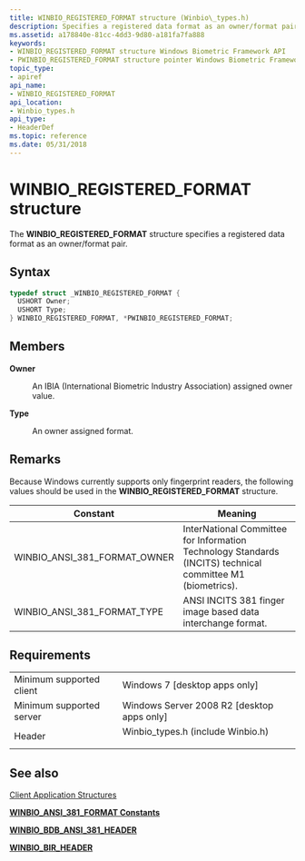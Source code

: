 ```yaml
---
title: WINBIO_REGISTERED_FORMAT structure (Winbio\_types.h)
description: Specifies a registered data format as an owner/format pair.
ms.assetid: a178840e-81cc-4dd3-9d80-a181fa7fa888
keywords:
- WINBIO_REGISTERED_FORMAT structure Windows Biometric Framework API
- PWINBIO_REGISTERED_FORMAT structure pointer Windows Biometric Framework API
topic_type:
- apiref
api_name:
- WINBIO_REGISTERED_FORMAT
api_location:
- Winbio_types.h
api_type:
- HeaderDef
ms.topic: reference
ms.date: 05/31/2018
---
```


# WINBIO\_REGISTERED\_FORMAT structure

The **WINBIO\_REGISTERED\_FORMAT** structure specifies a registered data format as an owner/format pair.

## Syntax


```C++
typedef struct _WINBIO_REGISTERED_FORMAT {
  USHORT Owner;
  USHORT Type;
} WINBIO_REGISTERED_FORMAT, *PWINBIO_REGISTERED_FORMAT;
```



## Members

<dl> <dt>

**Owner**
</dt> <dd>

An IBIA (International Biometric Industry Association) assigned owner value.

</dd> <dt>

**Type**
</dt> <dd>

An owner assigned format.

</dd> </dl>

## Remarks

Because Windows currently supports only fingerprint readers, the following values should be used in the **WINBIO\_REGISTERED\_FORMAT** structure.



| Constant                                    | Meaning                                                                                                               |
|---------------------------------------------|-----------------------------------------------------------------------------------------------------------------------|
| WINBIO\_ANSI\_381\_FORMAT\_OWNER<br/> | InterNational Committee for Information Technology Standards (INCITS) technical committee M1 (biometrics).<br/> |
| WINBIO\_ANSI\_381\_FORMAT\_TYPE<br/>  | ANSI INCITS 381 finger image based data interchange format.<br/>                                                |



 

## Requirements



|                                     |                                                                                                               |
|-------------------------------------|---------------------------------------------------------------------------------------------------------------|
| Minimum supported client<br/> | Windows 7 \[desktop apps only\]<br/>                                                                    |
| Minimum supported server<br/> | Windows Server 2008 R2 \[desktop apps only\]<br/>                                                       |
| Header<br/>                   | <dl> <dt>Winbio\_types.h (include Winbio.h)</dt> </dl> |



## See also

<dl> <dt>

[Client Application Structures](client-application-structures.md)
</dt> <dt>

[**WINBIO\_ANSI\_381\_FORMAT Constants**](winbio-ansi-381-format-constants.md)
</dt> <dt>

[**WINBIO\_BDB\_ANSI\_381\_HEADER**](winbio-bdb-ansi-381-header.md)
</dt> <dt>

[**WINBIO\_BIR\_HEADER**](winbio-bir-header.md)
</dt> </dl>

 

 





